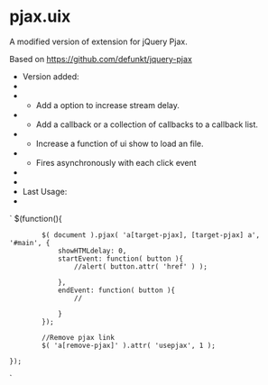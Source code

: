 # pjax.uix
A modified version of extension for jQuery Pjax.

Based on https://github.com/defunkt/jquery-pjax


 * Version added:
 *
 *    - Add a option to increase stream delay.
 *    - Add a callback or a collection of callbacks to a callback list. 
 *    - Increase a function of ui show to load an file.
 *    - Fires asynchronously with each click event
 *
 *
 * Last Usage: 
 *
`
	$(function(){
		
			$( document ).pjax( 'a[target-pjax], [target-pjax] a', '#main', {
				showHTMLdelay: 0,
				startEvent: function( button ){
					//alert( button.attr( 'href' ) );
					
				},
				endEvent: function( button ){
					//
					
				}
			});
			
			//Remove pjax link
			$( 'a[remove-pjax]' ).attr( 'usepjax', 1 );
			
	});
`
